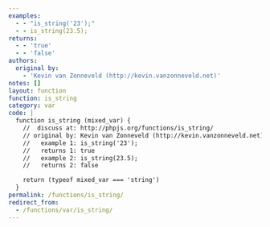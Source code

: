 ```yaml
---
examples:
  - - "is_string('23');"
  - - is_string(23.5);
returns:
  - - 'true'
  - - 'false'
authors:
  original by:
    - 'Kevin van Zonneveld (http://kevin.vanzonneveld.net)'
notes: []
layout: function
function: is_string
category: var
code: |
  function is_string (mixed_var) {
    //  discuss at: http://phpjs.org/functions/is_string/
    // original by: Kevin van Zonneveld (http://kevin.vanzonneveld.net)
    //   example 1: is_string('23');
    //   returns 1: true
    //   example 2: is_string(23.5);
    //   returns 2: false

    return (typeof mixed_var === 'string')
  }
permalink: /functions/is_string/
redirect_from:
  - /functions/var/is_string/
---
```


<!-- WARNING! This file is auto generated by `npm run web:inject`, do not edit by hand -->

